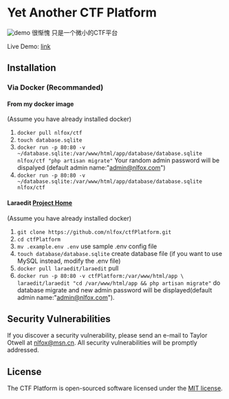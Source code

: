 # Yet Another CTF Platform

![demo](https://s8.postimg.org/hb12at3eb/demo.png)
很惭愧 只是一个微小的CTF平台

Live Demo: [link](http://138.68.1.13/)

## Installation

### Via Docker (Recommanded)

#### From my docker image
(Assume you have already installed docker)

1. `docker pull nlfox/ctf`
2. `touch database.sqlite`
3. `docker run -p 80:80 -v ~/database.sqlite:/var/www/html/app/database/database.sqlite nlfox/ctf "php artisan migrate"` 
Your random admin password will be dispalyed (default admin name:"admin@nlfox.com")
4. `docker run -p 80:80 -v ~/database.sqlite:/var/www/html/app/database/database.sqlite nlfox/ctf`

#### Laraedit [Project Home](https://github.com/laraedit/laraedit-docker)
(Assume you have already installed docker)

1. `git clone https://github.com/nlfox/ctfPlatform.git`
2. `cd ctfPlatform`
3. `mv .example.env .env` use sample .env config file
4. `touch database/database.sqlite` create database file 
(if you want to use MySQL instead, modify the .env file)
5. `docker pull laraedit/laraedit` pull
6. `docker run -p 80:80 -v ctfPlatform:/var/www/html/app \
laraedit/laraedit "cd /var/www/html/app && php artisan migrate"`
     do database migrate and new admin password will be displayed(default admin name:"admin@nlfox.com").
     




## Security Vulnerabilities

If you discover a security vulnerability, please send an e-mail to Taylor Otwell at nlfox@msn.cn. All security vulnerabilities will be promptly addressed.


## License

The CTF Platform is open-sourced software licensed under the [MIT license](http://opensource.org/licenses/MIT).
